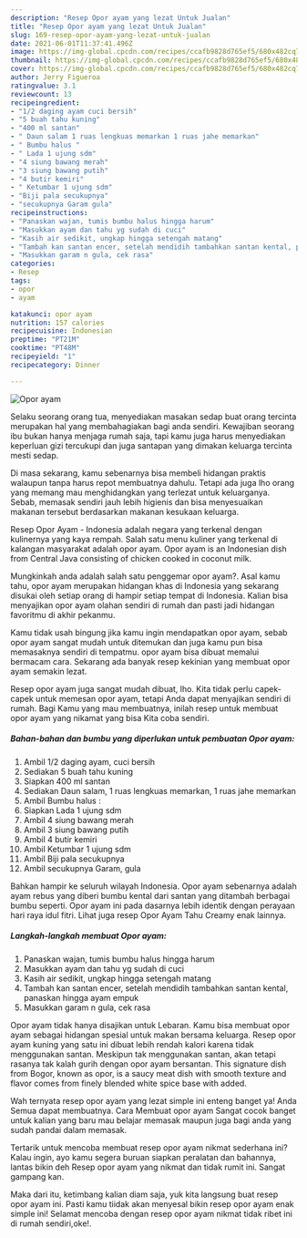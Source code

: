 ```yaml
---
description: "Resep Opor ayam yang lezat Untuk Jualan"
title: "Resep Opor ayam yang lezat Untuk Jualan"
slug: 169-resep-opor-ayam-yang-lezat-untuk-jualan
date: 2021-06-01T11:37:41.496Z
image: https://img-global.cpcdn.com/recipes/ccafb9828d765ef5/680x482cq70/opor-ayam-foto-resep-utama.jpg
thumbnail: https://img-global.cpcdn.com/recipes/ccafb9828d765ef5/680x482cq70/opor-ayam-foto-resep-utama.jpg
cover: https://img-global.cpcdn.com/recipes/ccafb9828d765ef5/680x482cq70/opor-ayam-foto-resep-utama.jpg
author: Jerry Figueroa
ratingvalue: 3.1
reviewcount: 13
recipeingredient:
- "1/2 daging ayam cuci bersih"
- "5 buah tahu kuning"
- "400 ml santan"
- " Daun salam 1 ruas lengkuas memarkan 1 ruas jahe memarkan"
- " Bumbu halus "
- " Lada 1 ujung sdm"
- "4 siung bawang merah"
- "3 siung bawang putih"
- "4 butir kemiri"
- " Ketumbar 1 ujung sdm"
- "Biji pala secukupnya"
- "secukupnya Garam gula"
recipeinstructions:
- "Panaskan wajan, tumis bumbu halus hingga harum"
- "Masukkan ayam dan tahu yg sudah di cuci"
- "Kasih air sedikit, ungkap hingga setengah matang"
- "Tambah kan santan encer, setelah mendidih tambahkan santan kental, panaskan hingga ayam empuk"
- "Masukkan garam n gula, cek rasa"
categories:
- Resep
tags:
- opor
- ayam

katakunci: opor ayam 
nutrition: 157 calories
recipecuisine: Indonesian
preptime: "PT21M"
cooktime: "PT48M"
recipeyield: "1"
recipecategory: Dinner

---
```



![Opor ayam](https://img-global.cpcdn.com/recipes/ccafb9828d765ef5/680x482cq70/opor-ayam-foto-resep-utama.jpg)

Selaku seorang orang tua, menyediakan masakan sedap buat orang tercinta merupakan hal yang membahagiakan bagi anda sendiri. Kewajiban seorang ibu bukan hanya menjaga rumah saja, tapi kamu juga harus menyediakan keperluan gizi tercukupi dan juga santapan yang dimakan keluarga tercinta mesti sedap.

Di masa  sekarang, kamu sebenarnya bisa membeli hidangan praktis walaupun tanpa harus repot membuatnya dahulu. Tetapi ada juga lho orang yang memang mau menghidangkan yang terlezat untuk keluarganya. Sebab, memasak sendiri jauh lebih higienis dan bisa menyesuaikan makanan tersebut berdasarkan makanan kesukaan keluarga. 

Resep Opor Ayam - Indonesia adalah negara yang terkenal dengan kulinernya yang kaya rempah. Salah satu menu kuliner yang terkenal di kalangan masyarakat adalah opor ayam. Opor ayam is an Indonesian dish from Central Java consisting of chicken cooked in coconut milk.

Mungkinkah anda adalah salah satu penggemar opor ayam?. Asal kamu tahu, opor ayam merupakan hidangan khas di Indonesia yang sekarang disukai oleh setiap orang di hampir setiap tempat di Indonesia. Kalian bisa menyajikan opor ayam olahan sendiri di rumah dan pasti jadi hidangan favoritmu di akhir pekanmu.

Kamu tidak usah bingung jika kamu ingin mendapatkan opor ayam, sebab opor ayam sangat mudah untuk ditemukan dan juga kamu pun bisa memasaknya sendiri di tempatmu. opor ayam bisa dibuat memalui bermacam cara. Sekarang ada banyak resep kekinian yang membuat opor ayam semakin lezat.

Resep opor ayam juga sangat mudah dibuat, lho. Kita tidak perlu capek-capek untuk memesan opor ayam, tetapi Anda dapat menyajikan sendiri di rumah. Bagi Kamu yang mau membuatnya, inilah resep untuk membuat opor ayam yang nikamat yang bisa Kita coba sendiri.

<!--inarticleads1-->

##### Bahan-bahan dan bumbu yang diperlukan untuk pembuatan Opor ayam:

1. Ambil 1/2 daging ayam, cuci bersih
1. Sediakan 5 buah tahu kuning
1. Siapkan 400 ml santan
1. Sediakan  Daun salam, 1 ruas lengkuas memarkan, 1 ruas jahe memarkan
1. Ambil  Bumbu halus :
1. Siapkan  Lada 1 ujung sdm
1. Ambil 4 siung bawang merah
1. Ambil 3 siung bawang putih
1. Ambil 4 butir kemiri
1. Ambil  Ketumbar 1 ujung sdm
1. Ambil Biji pala secukupnya
1. Ambil secukupnya Garam, gula


Bahkan hampir ke seluruh wilayah Indonesia. Opor ayam sebenarnya adalah ayam rebus yang diberi bumbu kental dari santan yang ditambah berbagai bumbu seperti. Opor ayam ini pada dasarnya lebih identik dengan perayaan hari raya idul fitri. Lihat juga resep Opor Ayam Tahu Creamy enak lainnya. 

<!--inarticleads2-->

##### Langkah-langkah membuat Opor ayam:

1. Panaskan wajan, tumis bumbu halus hingga harum
1. Masukkan ayam dan tahu yg sudah di cuci
1. Kasih air sedikit, ungkap hingga setengah matang
1. Tambah kan santan encer, setelah mendidih tambahkan santan kental, panaskan hingga ayam empuk
1. Masukkan garam n gula, cek rasa


Opor ayam tidak hanya disajikan untuk Lebaran. Kamu bisa membuat opor ayam sebagai hidangan spesial untuk makan bersama keluarga. Resep opor ayam kuning yang satu ini dibuat lebih rendah kalori karena tidak menggunakan santan. Meskipun tak menggunakan santan, akan tetapi rasanya tak kalah gurih dengan opor ayam bersantan. This signature dish from Bogor, known as opor, is a saucy meat dish with smooth texture and flavor comes from finely blended white spice base with added. 

Wah ternyata resep opor ayam yang lezat simple ini enteng banget ya! Anda Semua dapat membuatnya. Cara Membuat opor ayam Sangat cocok banget untuk kalian yang baru mau belajar memasak maupun juga bagi anda yang sudah pandai dalam memasak.

Tertarik untuk mencoba membuat resep opor ayam nikmat sederhana ini? Kalau ingin, ayo kamu segera buruan siapkan peralatan dan bahannya, lantas bikin deh Resep opor ayam yang nikmat dan tidak rumit ini. Sangat gampang kan. 

Maka dari itu, ketimbang kalian diam saja, yuk kita langsung buat resep opor ayam ini. Pasti kamu tiidak akan menyesal bikin resep opor ayam enak simple ini! Selamat mencoba dengan resep opor ayam nikmat tidak ribet ini di rumah sendiri,oke!.


